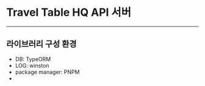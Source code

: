 # Travel Table HQ API 서버

---

## 라이브러리 구성 환경

- DB: TypeORM
- LOG: winston
- package manager: PNPM
- 